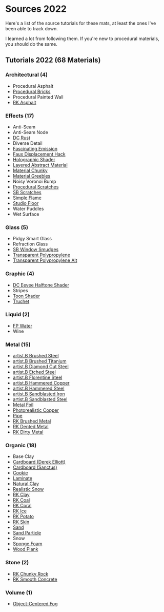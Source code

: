 # Sources 2022

Here's a list of the source tutorials for these mats, at least the ones I've been able to track down.

I learned a lot from following them. If you're new to procedural materials, you should do the same.

## Tutorials 2022 (68 Materials)

### Architectural (4)

* Procedural Asphalt
* [Procedural Bricks](https://www.instagram.com/reel/CZQ_7CBr0Hf/)
* Procedural Painted Wall
* [RK Asphalt](https://www.youtube.com/watch?v=Eofg9SBcdBY)

### Effects (17)

* Anti-Seam
* Anti-Seam Node
* [DC Rust](https://www.youtube.com/watch?v=WrrTsCQ6AD4)
* Diverse Detail
* [Fascinating Emission](https://www.youtube.com/watch?v=jUt853tS5o0)
* [Faux Displacement Hack](https://twitter.com/Un1cornHuntrSam/status/1478635714849869824)
* [Holographic Shader](https://www.youtube.com/watch?v=0Kpx21jcte0)
* [Layered Abstract Material](https://www.youtube.com/watch?v=S--PwlmEhgM)
* [Material Chunky](https://www.youtube.com/watch?v=QLgsUih74UU)
* [Material Greebles](https://www.youtube.com/watch?v=QLgsUih74UU)
* Noisy Voronoi Bump
* [Procedural Scratches](https://www.youtube.com/watch?v=cnjtFfz5OLg)
* [SB Scratches](https://www.youtube.com/watch?v=i8_YE78A3WI)
* [Simple Flame](https://twitter.com/cmzw_/status/1540221309585457154?cxt=HHwWhICgldzH-98qAAAA)
* [Studio Floor](https://www.youtube.com/watch?v=KEvFzSWdHys)
* Water Puddles
* Wet Surface

### Glass (5)

* Pidgy Smart Glass
* Refraction Glass
* [SB Window Smudges](https://www.youtube.com/watch?v=_24cILbMvHU)
* [Transparent Polypropylene](https://blenderartists.org/t/transparent-polypropylene-shader/682497/12)
* [Transparent Polypropylene Alt](https://blenderartists.org/t/transparent-polypropylene-shader/682497/12)

### Graphic (4)

* [DC Eevee Halftone Shader](https://www.youtube.com/watch?v=dRP1DqShceM)
* Stripes
* [Toon Shader](https://www.youtube.com/watch?v=CQqONwef83s)
* [Truchet](https://twitter.com/cmzw_/status/1527987757254967297?s=20&t=hPITg2EM9Hb9ocBpJV6AwA)

### Liquid (2)

* [FP Water](https://www.youtube.com/watch?v=j3-Ezn47xz0)
* Wine

### Metal (15)

* [artist.B Brushed Steel](https://www.youtube.com/watch?v=o0zm9ocmIaI)
* [artist.B Brushed Titanium](https://www.youtube.com/watch?v=ofeFJFCq1OE)
* [artist.B Diamond Cut Steel](https://www.youtube.com/watch?v=o0zm9ocmIaI)
* [artist.B Etched Steel](https://www.youtube.com/watch?v=o0zm9ocmIaI)
* [artist.B Florentine Steel](https://www.youtube.com/watch?v=o0zm9ocmIaI)
* [artist.B Hammered Copper](https://www.youtube.com/watch?v=ofeFJFCq1OE)
* [artist.B Hammered Steel](https://www.youtube.com/watch?v=o0zm9ocmIaI)
* [artist.B Sandblasted Iron](https://www.youtube.com/watch?v=ofeFJFCq1OE)
* [artist.B Sandblasted Steel](https://www.youtube.com/watch?v=o0zm9ocmIaI)
* [Metal Foil](https://www.youtube.com/watch?v=MEkKfXwpZcs)
* [Photorealistic Copper](https://www.youtube.com/watch?v=KqM0LTO70RE)
* [Pipe](https://www.youtube.com/watch?v=m2KPMqDI7bg&t=77s)
* [RK Brushed Metal](https://www.youtube.com/watch?v=bCgPjfSSN50)
* [RK Dented Metal](https://www.youtube.com/watch?v=YD2OvkAN15M)
* [RK Dirty Metal](https://www.youtube.com/watch?v=uqfcV56SHMc)

### Organic (18)

* Base Clay
* [Cardboard (Derek Elliott)](https://www.youtube.com/watch?v=O1em_ijMvUk)
* [Cardboard (Sanctus)](https://www.youtube.com/watch?v=9C6zl0kdVzw)
* [Cookie](https://www.youtube.com/watch?v=VNluiXnmi-8)
* [Laminate](https://www.artstation.com/artwork/PeVNV8)
* [Natural Clay](https://www.youtube.com/watch?v=3KOF7ZnkWsQ)
* [Realistic Snow](https://www.youtube.com/watch?v=fcDFntILn0M&t=15s)
* [RK Clay](https://www.youtube.com/watch?v=eYw5sbF5bhU)
* [RK Coal](https://www.youtube.com/watch?v=fsVgkJeH7Yo)
* [RK Coral](https://www.youtube.com/watch?v=gZQ3BjXDjSg)
* [RK Ice](https://www.youtube.com/watch?v=p7O2Ji905dQ)
* [RK Potato](https://www.youtube.com/watch?v=FCXvTmNNUeU)
* [RK Skin](https://www.youtube.com/watch?v=iDXGPsrO0_M)
* [Sand](https://www.youtube.com/watch?v=MjM16FUMOKM)
* [Sand Particle](https://www.youtube.com/watch?v=MjM16FUMOKM)
* Snow
* [Sponge Foam](https://www.youtube.com/watch?v=m2KPMqDI7bg&t=77s)
* [Wood Plank](https://www.youtube.com/watch?v=CHxelgYdBaI&t=46s)

### Stone (2)

* [RK Chunky Rock](https://www.youtube.com/watch?v=xWT_7jUTW4Q)
* [RK Smooth Concrete](https://www.youtube.com/watch?v=uCyUt1Jaufk)

### Volume (1)

* [Object-Centered Fog](https://twitter.com/brentpatterson/status/1544855232773083138)
